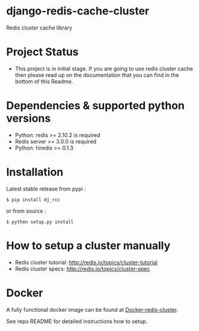 # django-redis-cache-cluster
 Redis cluster cache library

# Project Status
 
 * This project is in initial stage. If you are going to use redis cluster cache then please read up on the     documentation that you can find in the bottom of this Readme. 

# Dependencies & supported python versions
 * Python: redis >= 2.10.2 is required
 * Redis server >= 3.0.0 is required
 * Python: hiredis >= 0.1.3
 
# Installation
  Latest stable release from pypi :
```
$ pip install dj_rcc
```
  or from source :
```
$ python setup.py install 
```

# How to setup a cluster manually

 - Redis cluster tutorial: http://redis.io/topics/cluster-tutorial
 - Redis cluster specs: http://redis.io/topics/cluster-spec
 

# Docker

A fully functional docker image can be found at [Docker-redis-cluster](https://github.com/Grokzen/docker-redis-cluster).

See repo README for detailed instructions how to setup.
